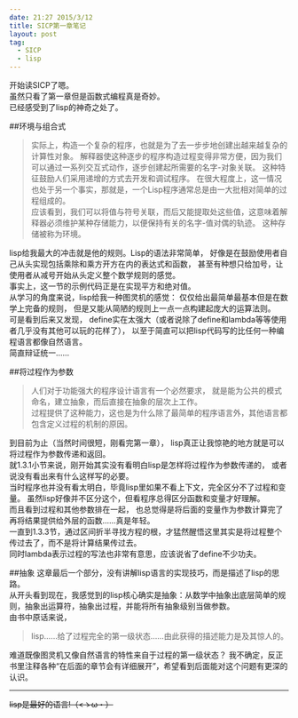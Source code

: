 ```yaml
---
date: 21:27 2015/3/12
title: SICP第一章笔记
layout: post
tag:
  - SICP
  - lisp
---
```


开始读SICP了嗯。  
虽然只看了第一章但是函数式编程真是奇妙。  
已经感受到了lisp的神奇之处了。  

##环境与组合式
>实际上，构造一个复杂的程序，也就是为了去一步步地创建出越来越复杂的计算性对象。
>解释器使这种逐步的程序构造过程变得非常方便，因为我们可以通过一系列交互式动作，逐步创建起所需要的名字-对象关联。
>这种特征鼓励人们采用递增的方式去开发和调试程序。
>在很大程度上，这一情况也处于另一个事实，那就是，一个Lisp程序通常总是由一大批相对简单的过程组成的。    
>应该看到，我们可以将值与符号关联，而后又能提取处这些值，这意味着解释器必须维护某种存储能力，以便保持有关的名字-值对偶的轨迹。
>这种存储被称为环境。

lisp给我最大的冲击就是他的规则。Lisp的语法非常简单，
好像是在鼓励使用者自己从头实现包括乘除和乘方开方在内的表达式和函数，
甚至有种想只给加号，让使用者从减号开始从头定义整个数学规则的感觉。  
事实上，这一节的示例代码正是在实现平方和绝对值。   
从学习的角度来说，lisp给我一种图灵机的感觉：
仅仅给出最简单最基本但是在数学上完备的规则，
但是又能从简陋的规则上一点一点构建起庞大的运算法则。   
可是看到后来又发现，
define实在太强大（或者说除了define和lambda等等使用者几乎没有其他可以玩的花样了），
以至于简直可以把lisp代码写的比任何一种编程语言都像自然语言。  
简直辩证统一……

##将过程作为参数
>人们对于功能强大的程序设计语言有一个必然要求，
就是能为公共的模式命名，建立抽象，而后直接在抽象的层次上工作。  
>过程提供了这种能力，这也是为什么除了最简单的程序语言外，其他语言都包含定义过程的机制的原因。  

到目前为止（当然时间很短，刚看完第一章），
lisp真正让我惊艳的地方就是可以将过程作为参数传递和返回。   
就1.3.1小节来说，刚开始其实没有看明白lisp是怎样将过程作为参数传递的，
或者说没有看出来有什么这样写的必要。  
当时程序也并没有看太明白，毕竟lisp里如果不看上下文，完全区分不了过程和变量。
虽然lisp好像并不区分这个，但看程序总得区分函数和变量才好理解。  
而且看到过程和其他参数排在一起，
也总觉得是将后面的变量作为参数计算完了再将结果提供给外层的函数……真是年轻。   
一直到1.3.3节，通过区间折半寻找方程的根，才猛然醒悟这里其实是将过程整个传过去了，而不是将计算结果传过去。  
同时lambda表示过程的写法也非常有意思，应该说省了define不少功夫。    

##抽象
这章最后一个部分，没有讲解lisp语言的实现技巧，而是描述了lisp的思路。  
从开头看到现在，我感觉到的lisp核心确实是抽象：从数学中抽象出底层简单的规则，抽象出运算符，抽象出过程，并能将所有抽象级别当做参数。  
由书中原话来说，
>lisp……给了过程完全的第一级状态……由此获得的描述能力是及其惊人的。  

难道既像图灵机又像自然语言的特性来自于过程的第一级状态？
我不确定，反正书里注释各种“在后面的章节会有详细展开”，希望看到后面能对这个问题有更深的认识。
_________
<html>
<del>lisp是最好的语言!（<ゝω・） </del>
<html>
